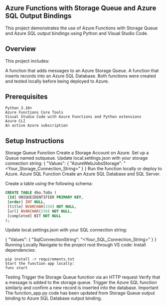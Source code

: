 ## Azure Functions with Storage Queue and Azure SQL Output Bindings
This project demonstrates the use of Azure Functions with Storage Queue and Azure SQL output bindings using Python and Visual Studio Code.

## Overview
This project includes:

A function that adds messages to an Azure Storage Queue.
A function that inserts records into an Azure SQL Database.
Both functions were created and tested locally before being deployed to Azure.

## Prerequisites

```
Python 3.10+
Azure Functions Core Tools
Visual Studio Code with Azure Functions and Python extensions
Azure CLI
An active Azure subscription

```
## Setup Instructions
Storage Queue Function
Create a Storage Account on Azure.
Set up a Queue named outqueue.
Update local.settings.json with your storage connection string:
{
  "Values": {
    "AzureWebJobsStorage": "<Your_Storage_Connection_String>"
  }
}
Run the function locally or deploy to Azure.
Azure SQL Function
Create an Azure SQL Database and SQL Server.

Create a table using the following schema:
``` sql
CREATE TABLE dbo.ToDo (
 [Id] UNIQUEIDENTIFIER PRIMARY KEY,
 [order] INT NULL,
 [title] NVARCHAR(250) NOT NULL,
 [url] NVARCHAR(250) NOT NULL,
 [completed] BIT NOT NULL
);
```
Update local.settings.json with your SQL connection string:

{
  "Values": {
    "SqlConnectionString": "<Your_SQL_Connection_String>"
  }
}
Running Locally
Navigate to the project root through VS code:
Install dependencies:
```
pip install -r requirements.txt
Start the function app locally:
func start

```
Testing
Trigger the Storage Queue function via an HTTP request
Verify that a message is added to the storage queue.
Trigger the Azure SQL function similarly and confirm a new record is inserted into the database.
Important
The function_app.py code has been updated from Storage Queue output binding to Azure SQL Database output binding.
